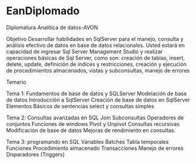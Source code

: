 # EanDiplomado
Diplomatura Analítica de datos-AVON

Objetivo 
Desarrollar habilidades en SqlServer para el manejo, consulta y análisis efectivo de datos en base de datos relacionales.
Usted estará en capacidad de ingresar Sql Server Management Studio y realizar operaciones básicas de Sql Server, como son: creación de tablas, insert, delete, update, definición de índices y restricciones, creación y ejecución de procedimientos almacenados, vistas y subconsultas, manejo de errores


Temario

Tema 1: Fundamentos de base de datos y SQLServer
Modelación de base de datos
Introducción a SqlServer
Creación de base de datos en SqlServer
Elementos Básicos de sentencias select y consultas simples

Tema 2: Consultas avanzadas en SQL
Join
Subconsultas
Operadores de conjuntos 
Funciones de windows
Pivot y Unpivot
Consultas recursivas
Modificación de base de datos
Mejoras de rendimiento en consultas.


Tema 3: programando en SQL
Variables
Batches
Tabla temporales
Funciones 
Procedimiento almacenado
Transacciones 
Manejo de errores
Disparadores (Triggers)
